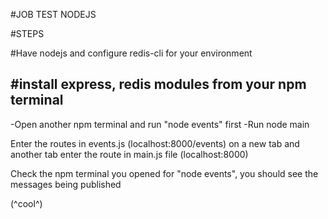 #JOB TEST NODEJS

#STEPS

#Have nodejs and configure redis-cli for your environment

#install express, redis modules from your npm terminal
-
-Open another npm terminal and run "node events" first 
-Run node main

Enter the routes in events.js  (localhost:8000/events) on a new tab and another tab enter the route in main.js file (localhost:8000)

Check the npm terminal you opened for "node events", you should see the messages being published

(^cool^)